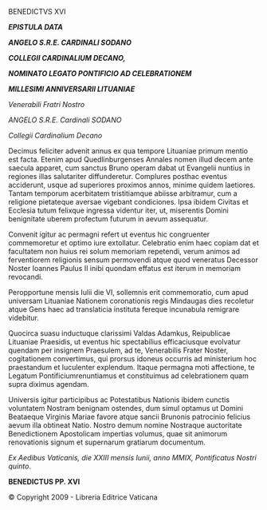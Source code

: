 BENEDICTVS XVI

***EPISTULA DATA***

***ANGELO S.R.E. CARDINALI SODANO***

***COLLEGII CARDINALIUM DECANO,***

***NOMINATO LEGATO PONTIFICIO AD CELEBRATIONEM***

***MILLESIMI ANNIVERSARII LITUANIAE***

*Venerabili Fratri Nostro*

*ANGELO S.R.E. Cardinali SODANO*

*Collegii Cardinalium Decano*

Decimus feliciter advenit annus ex qua tempore Lituaniae primum mentio est facta. Etenim apud Quedlinburgenses Annales nomen illud decem ante saecula apparet, cum sanctus Bruno operam dabat ut Evangelii nuntius in regiones illas salutariter diffunderetur. Complures posthac eventus acciderunt, usque ad superiores proximos annos, minime quidem laetiores. Tantam temporum acerbitatem tristitiamque abiisse arbitramur, cum a religione pietateque aversae vigebant condiciones. Ipsa ibidem Civitas et Ecclesia tutum felixque ingressa videntur iter, ut, miserentis Domini benignitate uberem profectum futurum in aevum assequatur.

Convenit igitur ac permagni refert ut eventus hic congruenter commemoretur et optimo iure extollatur. Celebratio enim haec copiam dat et facultatem non huius rei solum memoriam repetendi, verum animos ad ferventiorem religionis sensum permovendi atque quod veneratus Decessor Noster Ioannes Paulus II inibi quondam effatus est iterum in memoriam revocandi.

Peropportune mensis Iulii die VI, sollemnis erit commemoratio, cum apud universam Lituaniae Nationem coronationis regis Mindaugas dies recoletur atque Gens haec ad translaticia instituta fereque incunabula remigrare videbitur.

Quocirca suasu inductuque clarissimi Valdas Adamkus, Reipublicae Lituaniae Praesidis, ut eventus hic spectabilius efficaciusque evolvatur quendam per insignem Praesulem, ad te, Venerabilis Frater Noster, cogitationem convertimus, qui prorsus idoneus occurris ad ministerium hoc praestandum et luculenter explendum. Itaque permagna moti affectione, te Legatum Pontificiumrenuntiamus et constituimus ad celebrationem quam supra diximus agendam.

Universis igitur participibus ac Potestatibus Nationis ibidem cunctis voluntatem Nostram benignam ostendes, dum simul optamus ut Domini Beataeque Virginis Mariae favore atque sancii Brunonis patrocinio felicius aevum illa obtineat Natio. Nostro demum nomine Nostraque auctoritate Benedictionem Apostolicam impertias volumus, quae sit animorum renovationis signum et supernarum gratiarum documentum.

*Ex Aedibus Vaticanis, die XXIII mensis Iunii, anno MMIX, Pontificatus Nostri quinto*.

**BENEDICTUS PP. XVI**

© Copyright 2009 - Libreria Editrice Vaticana